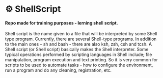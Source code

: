 # :gear: ShellScript

#### Repo made for training purposes - lerning shell script.

Shell script is the name given to a file that will be interpreted by some Shell type program. Currently, there are several Shell-type programs. In addition to the main ones - sh and bash - there are also ksh, zsh, csh and tcsh. A Shell script (or Shell script) basically makes the Shell interpreter. Some typical operations performed by scripting languages ​​in Shell include; file manipulation, program execution and text printing. So it is very common for scripts to be used to automate tasks - how to configure the environment, run a program and do any cleaning, registration, etc.
